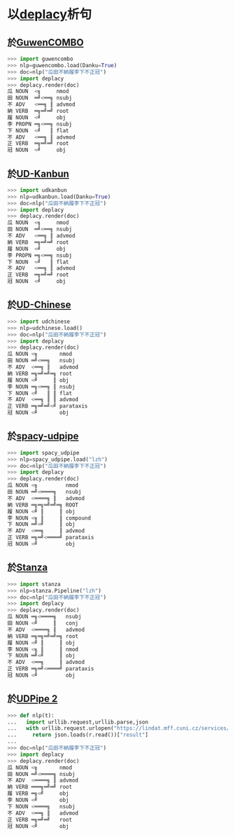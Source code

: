 # 以[deplacy](https://koichiyasuoka.github.io/deplacy/)析句

## 於[GuwenCOMBO](https://github.com/KoichiYasuoka/GuwenCOMBO)

```py
>>> import guwencombo
>>> nlp=guwencombo.load(Danku=True)
>>> doc=nlp("瓜田不納履李下不正冠")
>>> import deplacy
>>> deplacy.render(doc)
瓜 NOUN  <╗     nmod
田 NOUN  ═╝<══╗ nsubj
不 ADV   <══╗ ║ advmod
納 VERB  ═╗═╝═╝ root
履 NOUN  <╝     obj
李 PROPN ═╗<══╗ nsubj
下 NOUN  <╝   ║ flat
不 ADV   <══╗ ║ advmod
正 VERB  ═╗═╝═╝ root
冠 NOUN  <╝     obj
```

## 於[UD-Kanbun](https://github.com/KoichiYasuoka/UD-Kanbun)

```py
>>> import udkanbun
>>> nlp=udkanbun.load(Danku=True)
>>> doc=nlp("瓜田不納履李下不正冠")
>>> import deplacy
>>> deplacy.render(doc)
瓜 NOUN  <╗     nmod
田 NOUN  ═╝<══╗ nsubj
不 ADV   <══╗ ║ advmod
納 VERB  ═╗═╝═╝ root
履 NOUN  <╝     obj
李 PROPN ═╗<══╗ nsubj
下 NOUN  <╝   ║ flat
不 ADV   <══╗ ║ advmod
正 VERB  ═╗═╝═╝ root
冠 NOUN  <╝     obj
```

## 於[UD-Chinese](https://pypi.org/project/udchinese)

```py
>>> import udchinese
>>> nlp=udchinese.load()
>>> doc=nlp("瓜田不納履李下不正冠")
>>> import deplacy
>>> deplacy.render(doc)
瓜 NOUN <╗       nmod
田 NOUN ═╝<══╗   nsubj
不 ADV  <══╗ ║   advmod
納 VERB ═╗═╝═╝═╗ root
履 NOUN <╝     ║ obj
李 NOUN ═╗<══╗ ║ nsubj
下 NOUN <╝   ║ ║ flat
不 ADV  <══╗ ║ ║ advmod
正 VERB ═╗═╝═╝<╝ parataxis
冠 NOUN <╝       obj
```

## 於[spacy-udpipe](https://github.com/TakeLab/spacy-udpipe)

```py
>>> import spacy_udpipe
>>> nlp=spacy_udpipe.load("lzh")
>>> doc=nlp("瓜田不納履李下不正冠")
>>> import deplacy
>>> deplacy.render(doc)
瓜 NOUN <╗         nmod
田 NOUN ═╝<════╗   nsubj
不 ADV  <════╗ ║   advmod
納 VERB ═╗═╗═╝═╝═╗ ROOT
履 NOUN <╝ ║     ║ obj
李 NOUN <╗ ║     ║ compound
下 NOUN ═╝<╝     ║ obj
不 ADV  <══╗     ║ advmod
正 VERB ═╗═╝<════╝ parataxis
冠 NOUN <╝         obj
```

## 於[Stanza](https://stanfordnlp.github.io/stanza)

```py
>>> import stanza
>>> nlp=stanza.Pipeline("lzh")
>>> doc=nlp("瓜田不納履李下不正冠")
>>> import deplacy
>>> deplacy.render(doc)
瓜 NOUN ═╗<════╗   nsubj
田 NOUN <╝     ║   conj
不 ADV  <════╗ ║   advmod
納 VERB ═╗═╗═╝═╝═╗ root
履 NOUN <╝ ║     ║ obj
李 NOUN <╗ ║     ║ nmod
下 NOUN ═╝<╝     ║ obj
不 ADV  <══╗     ║ advmod
正 VERB ═╗═╝<════╝ parataxis
冠 NOUN <╝         obj
```

## 於[UDPipe 2](http://ufal.mff.cuni.cz/udpipe/2)

```py
>>> def nlp(t):
...   import urllib.request,urllib.parse,json
...   with urllib.request.urlopen("https://lindat.mff.cuni.cz/services/udpipe/api/process?model=lzh&tokenizer&tagger&parser&data="+urllib.parse.quote(t)) as r:
...     return json.loads(r.read())["result"]
...
>>> doc=nlp("瓜田不納履李下不正冠")
>>> import deplacy
>>> deplacy.render(doc)
瓜 NOUN <╗       nmod
田 NOUN ═╝<════╗ nsubj
不 ADV  <════╗ ║ advmod
納 VERB ═══╗═╝═╝ root
履 VERB ═╗<╝     obj
李 NOUN <╝       obj
下 NOUN <════╗   nsubj
不 ADV  <══╗ ║   advmod
正 VERB ═╗═╝═╝   root
冠 NOUN <╝       obj
```

